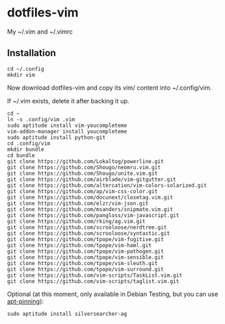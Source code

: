 dotfiles-vim
============

My ~/.vim and  ~/.vimrc

## Installation

    cd ~/.config
    mkdir vim
    
Now download dotfiles-vim and copy its vim/ content into ~/.config/vim.

If ~/.vim exists, delete it after backing it up.
    
    cd ~
    ln -s .config/vim .vim
    sudo aptitude install vim-youcompleteme
    vim-addon-manager install youcompleteme
    sudo aptitude install python-git
    cd .config/vim
    mkdir bundle
    cd bundle
    git clone https://github.com/Lokaltog/powerline.git
    git clone https://github.com/Shougo/neomru.vim.git
    git clone https://github.com/Shougo/unite.vim.git
    git clone https://github.com/airblade/vim-gitgutter.git
    git clone https://github.com/altercation/vim-colors-solarized.git
    git clone https://github.com/ap/vim-css-color.git
    git clone https://github.com/docunext/closetag.vim.git
    git clone https://github.com/elzr/vim-json.git
    git clone https://github.com/msanders/snipmate.vim.git
    git clone https://github.com/pangloss/vim-javascript.git
    git clone https://github.com/rking/ag.vim.git
    git clone https://github.com/scrooloose/nerdtree.git
    git clone https://github.com/scrooloose/syntastic.git
    git clone https://github.com/tpope/vim-fugitive.git
    git clone https://github.com/tpope/vim-haml.git
    git clone https://github.com/tpope/vim-pathogen.git
    git clone https://github.com/tpope/vim-sensible.git
    git clone https://github.com/tpope/vim-sleuth.git
    git clone https://github.com/tpope/vim-surround.git
    git clone https://github.com/vim-scripts/TaskList.vim.git
    git clone https://github.com/vim-scripts/taglist.vim.git

Optional (at this moment, only available in Debian Testing, but you can use
[apt-pinning](https://wiki.debian.org/AptPreferences#Pinning)):

    sudo aptitude install silversearcher-ag
